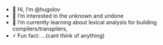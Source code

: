 - 👋 Hi, I’m @hugolov
- 👀 I’m interested in the unknown and undone
- 🌱 I’m currently learning about lexical analysis for building compilers/transpilers, 
- ⚡ Fun fact: ...(cant think of anything)

<!---
hugolov/hugolov is a ✨ special ✨ repository because its `README.md` (this file) appears on your GitHub profile.
You can click the Preview link to take a look at your changes.
--->
